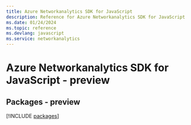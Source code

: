 ```yaml
---
title: Azure Networkanalytics SDK for JavaScript
description: Reference for Azure Networkanalytics SDK for JavaScript
ms.date: 01/24/2024
ms.topic: reference
ms.devlang: javascript
ms.service: networkanalytics
---
```

# Azure Networkanalytics SDK for JavaScript - preview
## Packages - preview
[!INCLUDE [packages](networkanalytics-index.md)]